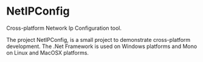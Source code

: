 # NetIPConfig
Cross-platform Network Ip Configuration tool. 

The project NetIPConfig, is a small project to demonstrate cross-platform development.
The .Net Framework is used on Windows platforms and Mono on Linux and MacOSX platforms.





